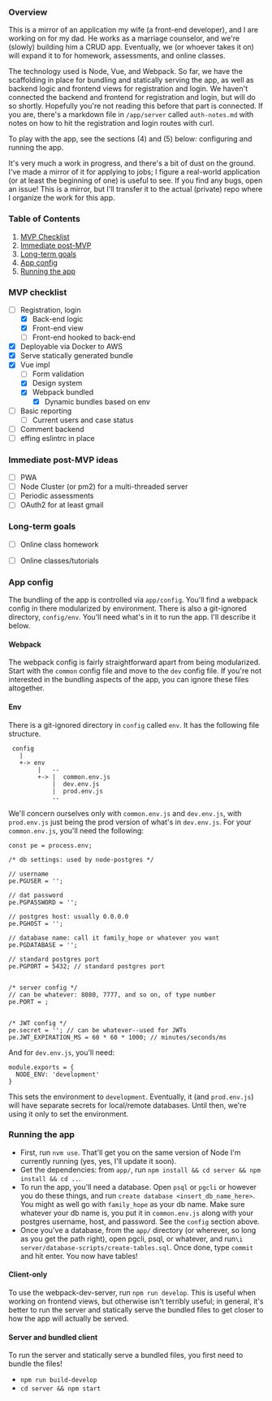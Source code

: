 ### Overview
This is a mirror of an application my wife (a front-end developer), and I are working on for my dad. He works as a marriage counselor, and we're (slowly) building him a CRUD app. Eventually, we (or whoever takes it on) will expand it to for homework, assessments, and online classes.

The technology used is Node, Vue, and Webpack. So far, we have the scaffolding in place for bundling and statically serving the app, as well as backend logic and frontend views for registration and login. We haven't connected the backend and frontend for registration and login, but will do so shortly. Hopefully you're not reading this before that part is connected. If you are, there's a markdown file in `/app/server` called `auth-notes.md` with notes on how to hit the registration and login routes with curl.

To play with the app, see the sections (4) and (5) below: configuring and running the app.

It's very much a work in progress, and there's a bit of dust on the ground. I've made a mirror of it for applying to jobs; I figure a real-world application (or at least the beginning of one) is useful to see. If you find any bugs, open an issue! This is a mirror, but I'll transfer it to the actual (private) repo where I organize the work for this app.


### <a name="ToC"></a>Table of Contents
1. [MVP Checklist](#)
2. [Immediate post-MVP](#)
3. [Long-term goals](#long-term-goals)
4. [App config](#config)
5. [Running the app](#running-app)

### <a name="mvp"></a> MVP checklist
- [ ] Registration, login
  - [x] Back-end logic
  - [x] Front-end view
  - [ ] Front-end hooked to back-end
- [x] Deployable via Docker to AWS
- [x] Serve statically generated bundle
- [x] Vue impl
  - [ ] Form validation
  - [x] Design system
  - [x] Webpack bundled
    - [x] Dynamic bundles based on env
- [ ] Basic reporting
  - [ ] Current users and case status
- [ ] Comment backend
- [ ] effing eslintrc in place

### <a name="post-mvp"></a> Immediate post-MVP ideas
- [ ] PWA
- [ ] Node Cluster (or pm2) for a multi-threaded server
- [ ] Periodic assessments
- [ ] OAuth2 for at least gmail

### <a name="long-term-goals"></a> Long-term goals
- [ ] Online class homework
- [ ] Online classes/tutorials


### <a name="config"></a>App config
The bundling of the app is controlled via `app/config`. You'll find a webpack config in there modularized by environment. There is also a git-ignored directory, `config/env`. You'll need what's in it to run the app. I'll describe it below.

#### <a name="webpack"></a> Webpack
The webpack config is fairly straightforward apart from being modularized. Start with the `common` config file and move to the `dev` config file. If you're not interested in the bundling aspects of the app, you can ignore these files altogether.

#### <a name="env"></a> Env
There is a git-ignored directory in `config` called `env`. It has the following file structure.

```
 config
   |
   +-> env
        |   --
        +-> |  common.env.js
            |  dev.env.js
            |  prod.env.js
            --
```

We'll concern ourselves only with `common.env.js` and `dev.env.js`, with `prod.env.js` just being the prod version of what's in `dev.env.js`. For your `common.env.js`, you'll need the following:

```
const pe = process.env;

/* db settings: used by node-postgres */

// username
pe.PGUSER = '';

// dat password
pe.PGPASSWORD = '';

// postgres host: usually 0.0.0.0
pe.PGHOST = '';

// database name: call it family_hope or whatever you want
pe.PGDATABASE = '';

// standard postgres port
pe.PGPORT = 5432; // standard postgres port


/* server config */
// can be whatever: 8080, 7777, and so on, of type number
pe.PORT = ;


/* JWT config */
pe.secret = ''; // can be whatever--used for JWTs
pe.JWT_EXPIRATION_MS = 60 * 60 * 1000; // minutes/seconds/ms
```

And for `dev.env.js`, you'll need:

```
module.exports = {
  NODE_ENV: 'development'
}
```

This sets the environment to `development`. Eventually, it (and `prod.env.js`) will have separate secrets for local/remote databases. Until then, we're using it only to set the environment.


### <a name="running-app"></a> Running the app
- First, run `nvm use`. That'll get you on the same version of Node I'm currently running (yes, yes, I'll update it soon).
- Get the dependencies: from `app/`, run `npm install && cd server && npm install && cd ..`.
- To run the app, you'll need a database. Open `psql` or `pgcli` or however you do these things, and run `create database <insert_db_name_here>`. You might as well go with `family_hope` as your db name. Make sure whatever your db name is, you put it in `common.env.js` along with your postgres username, host, and password. See the `config` section above.
- Once you've a database, from the `app/` directory (or wherever, so long as you get the path right), open pgcli, psql, or whatever, and run`\i server/database-scripts/create-tables.sql`. Once done, type `commit` and hit enter. You now have tables!

#### Client-only
To use the webpack-dev-server, run `npm run develop`. This is useful when working on frontend views, but otherwise isn't terribly useful; in general, it's better to run the server and statically serve the bundled files to get closer to how the app will actually be served.

#### Server and bundled client
To run the server and statically serve a bundled files, you first need to bundle the files!

- `npm run build-develop`
- `cd server && npm start`

